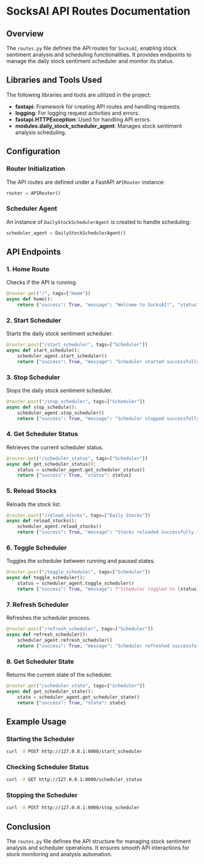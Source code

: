 # SocksAI API Routes Documentation

## Overview

The `routes.py` file defines the API routes for `SocksAI`, enabling stock sentiment analysis and scheduling functionalities. It provides endpoints to manage the daily stock sentiment scheduler and monitor its status.

## Libraries and Tools Used

The following libraries and tools are utilized in the project:

- **fastapi**: Framework for creating API routes and handling requests.
- **logging**: For logging request activities and errors.
- **fastapi.HTTPException**: Used for handling API errors.
- **modules.daily_stock_scheduler_agent**: Manages stock sentiment analysis scheduling.

## Configuration

### Router Initialization

The API routes are defined under a FastAPI `APIRouter` instance:

```python
router = APIRouter()
```

### Scheduler Agent

An instance of `DailyStockSchedulerAgent` is created to handle scheduling:

```python
scheduler_agent = DailyStockSchedulerAgent()
```

## API Endpoints

### 1. Home Route

Checks if the API is running.

```python
@router.get("/", tags=["Home"])
async def home():
    return {"success": True, "message": "Welcome to SocksAI!", "status": "SocksAI server is running!"}
```

### 2. Start Scheduler

Starts the daily stock sentiment scheduler.

```python
@router.post("/start_scheduler", tags=["Scheduler"])
async def start_schedule():
    scheduler_agent.start_scheduler()
    return {"success": True, "message": "Scheduler started successfully."}
```

### 3. Stop Scheduler

Stops the daily stock sentiment scheduler.

```python
@router.post("/stop_scheduler", tags=["Scheduler"])
async def stop_schedule():
    scheduler_agent.stop_scheduler()
    return {"success": True, "message": "Scheduler stopped successfully."}
```

### 4. Get Scheduler Status

Retrieves the current scheduler status.

```python
@router.get("/scheduler_status", tags=["Scheduler"])
async def get_scheduler_status():
    status = scheduler_agent.get_scheduler_status()
    return {"success": True, "status": status}
```

### 5. Reload Stocks

Reloads the stock list.

```python
@router.post("/reload_stocks", tags=["Daily Stocks"])
async def reload_stocks():
    scheduler_agent.reload_stocks()
    return {"success": True, "message": "Stocks reloaded successfully."}
```

### 6. Toggle Scheduler

Toggles the scheduler between running and paused states.

```python
@router.post("/toggle_scheduler", tags=["Scheduler"])
async def toggle_scheduler():
    status = scheduler_agent.toggle_scheduler()
    return {"success": True, "message": f"Scheduler toggled to {status} successfully."}
```

### 7. Refresh Scheduler

Refreshes the scheduler process.

```python
@router.post("/refresh_scheduler", tags=["Scheduler"])
async def refresh_scheduler():
    scheduler_agent.refresh_scheduler()
    return {"success": True, "message": "Scheduler refreshed successfully."}
```

### 8. Get Scheduler State

Returns the current state of the scheduler.

```python
@router.get("/scheduler_state", tags=["Scheduler"])
async def get_scheduler_state():
    state = scheduler_agent.get_scheduler_state()
    return {"success": True, "state": state}
```

## Example Usage

### Starting the Scheduler

```bash
curl -X POST http://127.0.0.1:8000/start_scheduler
```

### Checking Scheduler Status

```bash
curl -X GET http://127.0.0.1:8000/scheduler_status
```

### Stopping the Scheduler

```bash
curl -X POST http://127.0.0.1:8000/stop_scheduler
```

## Conclusion

The `routes.py` file defines the API structure for managing stock sentiment analysis and scheduler operations. It ensures smooth API interactions for stock monitoring and analysis automation.
